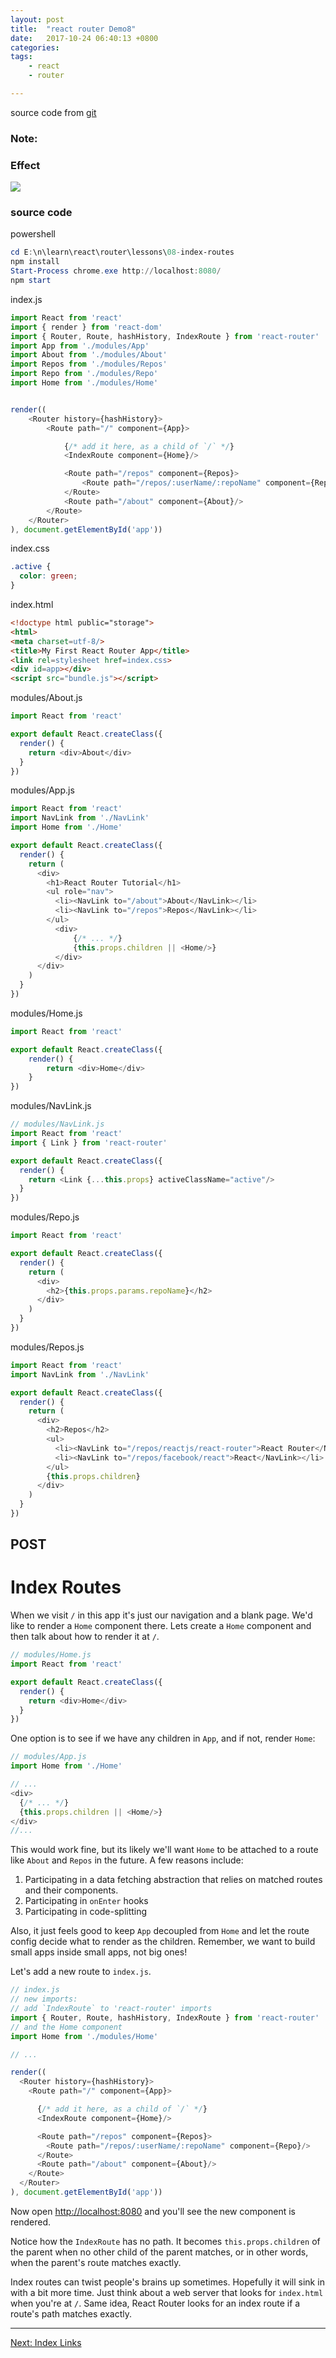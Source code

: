 ```yaml
---
layout: post
title:  "react router Demo8"
date:   2017-10-24 06:40:13 +0800
categories:  
tags: 
    - react
    - router

---  
```


source code from [git](https://github.com/reactjs/react-router-tutorial/tree/master/lessons/08-index-routes)

### Note: ###



### Effect ###

![](https://i.imgur.com/lb8Ow39.gif)

### source code ###
powershell
```powershell
cd E:\n\learn\react\router\lessons\08-index-routes
npm install
Start-Process chrome.exe http://localhost:8080/
npm start
```
index.js
```javascript 
import React from 'react'
import { render } from 'react-dom'
import { Router, Route, hashHistory, IndexRoute } from 'react-router'
import App from './modules/App'
import About from './modules/About'
import Repos from './modules/Repos'
import Repo from './modules/Repo'
import Home from './modules/Home'


render((
    <Router history={hashHistory}>
        <Route path="/" component={App}>

            {/* add it here, as a child of `/` */}
            <IndexRoute component={Home}/>

            <Route path="/repos" component={Repos}>
                <Route path="/repos/:userName/:repoName" component={Repo}/>
            </Route>
            <Route path="/about" component={About}/>
        </Route>
    </Router>
), document.getElementById('app'))
```
index.css
```css  
.active {
  color: green;
}
```

index.html
```html  
<!doctype html public="storage">
<html>
<meta charset=utf-8/>
<title>My First React Router App</title>
<link rel=stylesheet href=index.css>
<div id=app></div>
<script src="bundle.js"></script>

```

modules/About.js
```javascript 
import React from 'react'

export default React.createClass({
  render() {
    return <div>About</div>
  }
})

```

modules/App.js
```javascript 
import React from 'react'
import NavLink from './NavLink'
import Home from './Home'

export default React.createClass({
  render() {
    return (
      <div>
        <h1>React Router Tutorial</h1>
        <ul role="nav">
          <li><NavLink to="/about">About</NavLink></li>
          <li><NavLink to="/repos">Repos</NavLink></li>
        </ul>
          <div>
              {/* ... */}
              {this.props.children || <Home/>}
          </div>
      </div>
    )
  }
})

```

modules/Home.js
```javascript 
import React from 'react'

export default React.createClass({
    render() {
        return <div>Home</div>
    }
})
```
modules/NavLink.js
```javascript 
// modules/NavLink.js
import React from 'react'
import { Link } from 'react-router'

export default React.createClass({
  render() {
    return <Link {...this.props} activeClassName="active"/>
  }
})

```

modules/Repo.js
```javascript 
import React from 'react'

export default React.createClass({
  render() {
    return (
      <div>
        <h2>{this.props.params.repoName}</h2>
      </div>
    )
  }
})

```

modules/Repos.js
```javascript 
import React from 'react'
import NavLink from './NavLink'

export default React.createClass({
  render() {
    return (
      <div>
        <h2>Repos</h2>
        <ul>
          <li><NavLink to="/repos/reactjs/react-router">React Router</NavLink></li>
          <li><NavLink to="/repos/facebook/react">React</NavLink></li>
        </ul>
        {this.props.children}
      </div>
    )
  }
})

```


## POST ##

# Index Routes

When we visit `/` in this app it's just our navigation and a blank page.
We'd like to render a `Home` component there. Lets create a `Home`
component and then talk about how to render it at `/`.

```js
// modules/Home.js
import React from 'react'

export default React.createClass({
  render() {
    return <div>Home</div>
  }
})
```

One option is to see if we have any children in `App`, and if not,
render `Home`:

```js
// modules/App.js
import Home from './Home'

// ...
<div>
  {/* ... */}
  {this.props.children || <Home/>}
</div>
//...
```

This would work fine, but its likely we'll want `Home` to be attached to
a route like `About` and `Repos` in the future. A few reasons include:

1. Participating in a data fetching abstraction that relies on matched
   routes and their components.
2. Participating in `onEnter` hooks
3. Participating in code-splitting

Also, it just feels good to keep `App` decoupled from `Home` and let the
route config decide what to render as the children. Remember, we want to
build small apps inside small apps, not big ones!

Let's add a new route to `index.js`.

```js
// index.js
// new imports:
// add `IndexRoute` to 'react-router' imports
import { Router, Route, hashHistory, IndexRoute } from 'react-router'
// and the Home component
import Home from './modules/Home'

// ...

render((
  <Router history={hashHistory}>
    <Route path="/" component={App}>

      {/* add it here, as a child of `/` */}
      <IndexRoute component={Home}/>

      <Route path="/repos" component={Repos}>
        <Route path="/repos/:userName/:repoName" component={Repo}/>
      </Route>
      <Route path="/about" component={About}/>
    </Route>
  </Router>
), document.getElementById('app'))
```

Now open [http://localhost:8080](http://localhost:8080) and you'll see the new component is
rendered.

Notice how the `IndexRoute` has no path. It becomes
`this.props.children` of the parent when no other child of the parent
matches, or in other words, when the parent's route matches exactly.

Index routes can twist people's brains up sometimes. Hopefully it will
sink in with a bit more time. Just think about a web server that looks
for `index.html` when you're at `/`. Same idea, React Router looks for
an index route if a route's path matches exactly.

---

[Next: Index Links](../09-index-links/)
